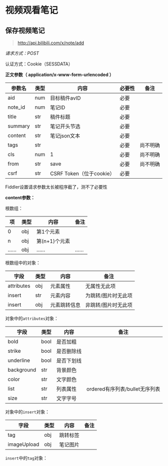 # 视频观看笔记

## 保存视频笔记

> http://api.bilibili.com/x/note/add

*请求方式：POST*

认证方式：Cookie（SESSDATA）

**正文参数（ application/x-www-form-urlencoded ）**

| 参数名  | 类型 | 内容                     | 必要性 | 备注     |
| ------- | ---- | ------------------------ | ------ | -------- |
| aid     | num  | 目标稿件avID             | 必要   |          |
| note_id | num  | 笔记ID                   | 必要   |          |
| title   | str  | 稿件标题                 | 必要   |          |
| summary | str  | 笔记开头节选             | 必要   |          |
| content | str  | 笔记json文本             | 必要   |          |
| tags    | str  |                          | 必要   | 尚不明确 |
| cls     | num  | 1                        | 必要   | 尚不明确 |
| from    | str  | save                     | 必要   | 尚不明确 |
| csrf    | str  | CSRF Token（位于cookie） | 必要   |          |
Fiddler设置请求参数太长被程序截了，测不了必要性

**content参数：**

根数组：

| 项   | 类型 | 内容          | 备注 |
| ---- | ---- | ------------- | ---- |
| 0    | obj  | 第1个元素     |      |
| n    | obj  | 第(n+1)个元素 |      |
| ……   | obj  | ……            | ……   |

根数组中的对象：

| 字段       | 类型 | 内容          | 备注                |
| ---------- | ---- | ------------- | ------------------- |
| attributes | obj  | 元素属性      | 无属性无此项        |
| insert     | str  | 元素内容      | 为跳转/图片时无此项 |
| insert     | obj  | 元素跳转信息  | 非跳转/图片时无此项 |

对象中的`attributes`对象：

| 字段       | 类型 | 内容          | 备注                           |
| ---------- | ---- | ------------- | ------------------------------ |
| bold       | bool | 是否加粗      |                                |
| strike     | bool | 是否删除线    |                                |
| underline  | bool | 是否下划线    |                                |
| background | str  | 背景颜色      |                                |
| color      | str  | 文字颜色      |                                |
| list       | str  | 列表属性      | ordered有序列表/bullet无序列表 |
| size       | str  | 文字字号      |                                |

对象中的`insert`对象：

| 字段        | 类型 | 内容     | 备注                     |
| ----------- | ---- | -------- | ------------------------ |
| tag         | obj  | 跳转标签 |                          |
| imageUpload | obj  | 笔记图片 |                          |

`insert`中的`tag`对象：

